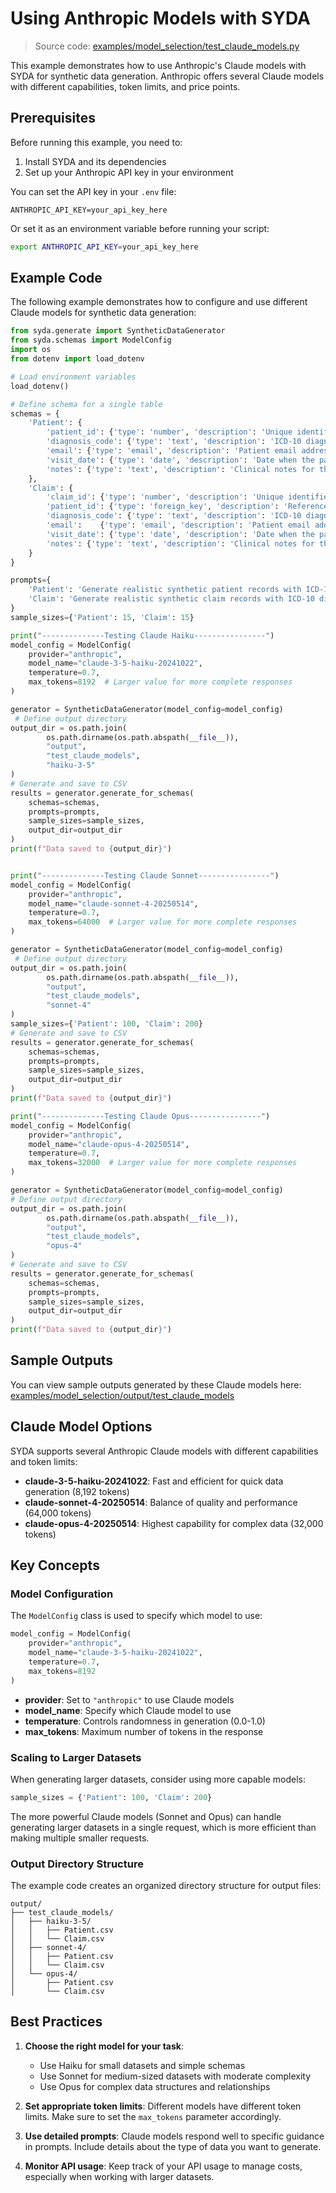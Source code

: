 # Using Anthropic Models with SYDA

> Source code: [examples/model_selection/test_claude_models.py](https://github.com/syda-ai/syda/blob/main/examples/model_selection/example_openai_models.py)

This example demonstrates how to use Anthropic's Claude models with SYDA for synthetic data generation. Anthropic offers several Claude models with different capabilities, token limits, and price points.

## Prerequisites

Before running this example, you need to:

1. Install SYDA and its dependencies
2. Set up your Anthropic API key in your environment

You can set the API key in your `.env` file:

```
ANTHROPIC_API_KEY=your_api_key_here
```

Or set it as an environment variable before running your script:

```bash
export ANTHROPIC_API_KEY=your_api_key_here
```

## Example Code

The following example demonstrates how to configure and use different Claude models for synthetic data generation:

```python
from syda.generate import SyntheticDataGenerator
from syda.schemas import ModelConfig
import os
from dotenv import load_dotenv

# Load environment variables
load_dotenv()

# Define schema for a single table
schemas = {
    'Patient': {
        'patient_id': {'type': 'number', 'description': 'Unique identifier for the patient'},
        'diagnosis_code': {'type': 'text', 'description': 'ICD-10 diagnosis code'},
        'email': {'type': 'email', 'description': 'Patient email address used for communication'},
        'visit_date': {'type': 'date', 'description': 'Date when the patient visited the clinic'},
        'notes': {'type': 'text', 'description': 'Clinical notes for the patient visit'}
    },
    'Claim': {
        'claim_id': {'type': 'number', 'description': 'Unique identifier for the claim'},
        'patient_id': {'type': 'foreign_key', 'description': 'Reference to the patient who made the claim', 'references': {'schema': 'Patient', 'field': 'patient_id'}},
        'diagnosis_code': {'type': 'text', 'description': 'ICD-10 diagnosis code'},
        'email':    {'type': 'email', 'description': 'Patient email address used for communication'},
        'visit_date': {'type': 'date', 'description': 'Date when the patient visited the clinic'},
        'notes': {'type': 'text', 'description': 'Clinical notes for the patient visit'}
    }
}

prompts={
    'Patient': 'Generate realistic synthetic patient records with ICD-10 diagnosis codes, emails, visit dates, and clinical notes.', 
    'Claim': 'Generate realistic synthetic claim records with ICD-10 diagnosis codes, emails, visit dates, and clinical notes.'
}
sample_sizes={'Patient': 15, 'Claim': 15}

print("--------------Testing Claude Haiku----------------")
model_config = ModelConfig(
    provider="anthropic",
    model_name="claude-3-5-haiku-20241022",
    temperature=0.7,
    max_tokens=8192  # Larger value for more complete responses
)

generator = SyntheticDataGenerator(model_config=model_config)
 # Define output directory
output_dir = os.path.join(
        os.path.dirname(os.path.abspath(__file__)), 
        "output", 
        "test_claude_models", 
        "haiku-3-5"
)
# Generate and save to CSV
results = generator.generate_for_schemas(
    schemas=schemas,
    prompts=prompts,
    sample_sizes=sample_sizes,
    output_dir=output_dir
)
print(f"Data saved to {output_dir}")


print("--------------Testing Claude Sonnet----------------")
model_config = ModelConfig(
    provider="anthropic",
    model_name="claude-sonnet-4-20250514",
    temperature=0.7,
    max_tokens=64000  # Larger value for more complete responses
)

generator = SyntheticDataGenerator(model_config=model_config)
 # Define output directory
output_dir = os.path.join(
        os.path.dirname(os.path.abspath(__file__)), 
        "output", 
        "test_claude_models", 
        "sonnet-4"
)
sample_sizes={'Patient': 100, 'Claim': 200}
# Generate and save to CSV
results = generator.generate_for_schemas(
    schemas=schemas,
    prompts=prompts,
    sample_sizes=sample_sizes,
    output_dir=output_dir
)
print(f"Data saved to {output_dir}")

print("--------------Testing Claude Opus----------------")
model_config = ModelConfig(
    provider="anthropic",
    model_name="claude-opus-4-20250514",
    temperature=0.7,
    max_tokens=32000  # Larger value for more complete responses
)

generator = SyntheticDataGenerator(model_config=model_config)
# Define output directory
output_dir = os.path.join(
        os.path.dirname(os.path.abspath(__file__)), 
        "output", 
        "test_claude_models", 
        "opus-4"
)
# Generate and save to CSV
results = generator.generate_for_schemas(
    schemas=schemas,
    prompts=prompts,
    sample_sizes=sample_sizes,
    output_dir=output_dir
)
print(f"Data saved to {output_dir}")
```

## Sample Outputs

You can view sample outputs generated by these Claude models here:
[examples/model_selection/output/test_claude_models](https://github.com/syda-ai/syda/tree/main/examples/model_selection/output/test_claude_models)

## Claude Model Options

SYDA supports several Anthropic Claude models with different capabilities and token limits:

- **claude-3-5-haiku-20241022**: Fast and efficient for quick data generation (8,192 tokens)
- **claude-sonnet-4-20250514**: Balance of quality and performance (64,000 tokens)
- **claude-opus-4-20250514**: Highest capability for complex data (32,000 tokens)

## Key Concepts

### Model Configuration

The `ModelConfig` class is used to specify which model to use:

```python
model_config = ModelConfig(
    provider="anthropic",
    model_name="claude-3-5-haiku-20241022",
    temperature=0.7,
    max_tokens=8192
)
```

- **provider**: Set to `"anthropic"` to use Claude models
- **model_name**: Specify which Claude model to use
- **temperature**: Controls randomness in generation (0.0-1.0)
- **max_tokens**: Maximum number of tokens in the response

### Scaling to Larger Datasets

When generating larger datasets, consider using more capable models:

```python
sample_sizes = {'Patient': 100, 'Claim': 200}
```

The more powerful Claude models (Sonnet and Opus) can handle generating larger datasets in a single request, which is more efficient than making multiple smaller requests.

### Output Directory Structure

The example code creates an organized directory structure for output files:

```
output/
├── test_claude_models/
│   ├── haiku-3-5/
│   │   ├── Patient.csv
│   │   └── Claim.csv
│   ├── sonnet-4/
│   │   ├── Patient.csv
│   │   └── Claim.csv
│   └── opus-4/
│       ├── Patient.csv
│       └── Claim.csv
```

## Best Practices

1. **Choose the right model for your task**: 
   - Use Haiku for small datasets and simple schemas
   - Use Sonnet for medium-sized datasets with moderate complexity
   - Use Opus for complex data structures and relationships

2. **Set appropriate token limits**: Different models have different token limits. Make sure to set the `max_tokens` parameter accordingly.

3. **Use detailed prompts**: Claude models respond well to specific guidance in prompts. Include details about the type of data you want to generate.

4. **Monitor API usage**: Keep track of your API usage to manage costs, especially when working with larger datasets.
